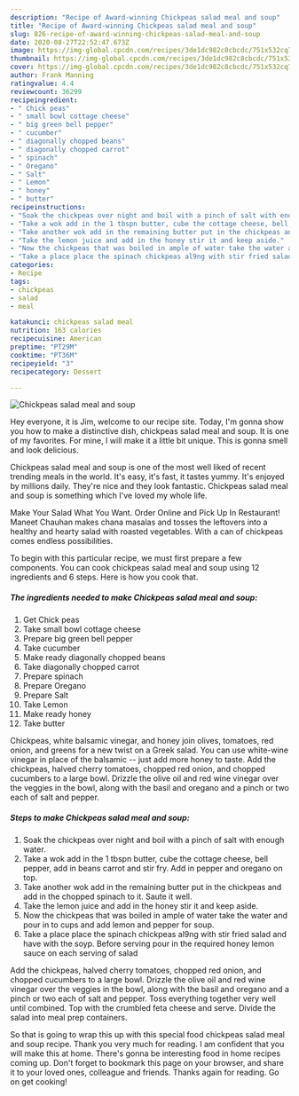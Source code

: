 ```yaml
---
description: "Recipe of Award-winning Chickpeas salad meal and soup"
title: "Recipe of Award-winning Chickpeas salad meal and soup"
slug: 826-recipe-of-award-winning-chickpeas-salad-meal-and-soup
date: 2020-08-27T22:52:47.673Z
image: https://img-global.cpcdn.com/recipes/3de1dc982c8cbcdc/751x532cq70/chickpeas-salad-meal-and-soup-recipe-main-photo.jpg
thumbnail: https://img-global.cpcdn.com/recipes/3de1dc982c8cbcdc/751x532cq70/chickpeas-salad-meal-and-soup-recipe-main-photo.jpg
cover: https://img-global.cpcdn.com/recipes/3de1dc982c8cbcdc/751x532cq70/chickpeas-salad-meal-and-soup-recipe-main-photo.jpg
author: Frank Manning
ratingvalue: 4.4
reviewcount: 36299
recipeingredient:
- " Chick peas"
- " small bowl cottage cheese"
- " big green bell pepper"
- " cucumber"
- " diagonally chopped beans"
- " diagonally chopped carrot"
- " spinach"
- " Oregano"
- " Salt"
- " Lemon"
- " honey"
- " butter"
recipeinstructions:
- "Soak the chickpeas over night and boil with a pinch of salt with enough water."
- "Take a wok add in the 1 tbspn butter, cube the cottage cheese, bell pepper, add in beans carrot and stir fry. Add in pepper and oregano on top."
- "Take another wok add in the remaining butter put in the chickpeas and add in the chopped spinach to it. Saute it well."
- "Take the lemon juice and add in the honey stir it and keep aside."
- "Now the chickpeas that was boiled in ample of water take the water and pour in to cups and add lemon and pepper for soup."
- "Take a place place the spinach chickpeas al9ng with stir fried salad and have with the soyp. Before serving pour in the required honey lemon sauce on each serving of salad"
categories:
- Recipe
tags:
- chickpeas
- salad
- meal

katakunci: chickpeas salad meal 
nutrition: 163 calories
recipecuisine: American
preptime: "PT29M"
cooktime: "PT36M"
recipeyield: "3"
recipecategory: Dessert

---
```



![Chickpeas salad meal and soup](https://img-global.cpcdn.com/recipes/3de1dc982c8cbcdc/751x532cq70/chickpeas-salad-meal-and-soup-recipe-main-photo.jpg)

Hey everyone, it is Jim, welcome to our recipe site. Today, I'm gonna show you how to make a distinctive dish, chickpeas salad meal and soup. It is one of my favorites. For mine, I will make it a little bit unique. This is gonna smell and look delicious.

Chickpeas salad meal and soup is one of the most well liked of recent trending meals in the world. It's easy, it's fast, it tastes yummy. It's enjoyed by millions daily. They're nice and they look fantastic. Chickpeas salad meal and soup is something which I've loved my whole life.

Make Your Salad What You Want. Order Online and Pick Up In Restaurant! Maneet Chauhan makes chana masalas and tosses the leftovers into a healthy and hearty salad with roasted vegetables. With a can of chickpeas comes endless possibilities.


To begin with this particular recipe, we must first prepare a few components. You can cook chickpeas salad meal and soup using 12 ingredients and 6 steps. Here is how you cook that.

<!--inarticleads1-->

##### The ingredients needed to make Chickpeas salad meal and soup:

1. Get  Chick peas
1. Take  small bowl cottage cheese
1. Prepare  big green bell pepper
1. Take  cucumber
1. Make ready  diagonally chopped beans
1. Take  diagonally chopped carrot
1. Prepare  spinach
1. Prepare  Oregano
1. Prepare  Salt
1. Take  Lemon
1. Make ready  honey
1. Take  butter


Chickpeas, white balsamic vinegar, and honey join olives, tomatoes, red onion, and greens for a new twist on a Greek salad. You can use white-wine vinegar in place of the balsamic -- just add more honey to taste. Add the chickpeas, halved cherry tomatoes, chopped red onion, and chopped cucumbers to a large bowl. Drizzle the olive oil and red wine vinegar over the veggies in the bowl, along with the basil and oregano and a pinch or two each of salt and pepper. 

<!--inarticleads2-->

##### Steps to make Chickpeas salad meal and soup:

1. Soak the chickpeas over night and boil with a pinch of salt with enough water.
1. Take a wok add in the 1 tbspn butter, cube the cottage cheese, bell pepper, add in beans carrot and stir fry. Add in pepper and oregano on top.
1. Take another wok add in the remaining butter put in the chickpeas and add in the chopped spinach to it. Saute it well.
1. Take the lemon juice and add in the honey stir it and keep aside.
1. Now the chickpeas that was boiled in ample of water take the water and pour in to cups and add lemon and pepper for soup.
1. Take a place place the spinach chickpeas al9ng with stir fried salad and have with the soyp. Before serving pour in the required honey lemon sauce on each serving of salad


Add the chickpeas, halved cherry tomatoes, chopped red onion, and chopped cucumbers to a large bowl. Drizzle the olive oil and red wine vinegar over the veggies in the bowl, along with the basil and oregano and a pinch or two each of salt and pepper. Toss everything together very well until combined. Top with the crumbled feta cheese and serve. Divide the salad into meal prep containers. 

So that is going to wrap this up with this special food chickpeas salad meal and soup recipe. Thank you very much for reading. I am confident that you will make this at home. There's gonna be interesting food in home recipes coming up. Don't forget to bookmark this page on your browser, and share it to your loved ones, colleague and friends. Thanks again for reading. Go on get cooking!
